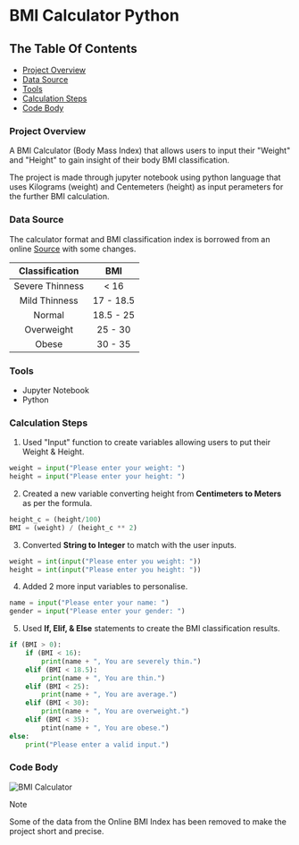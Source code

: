 # BMI Calculator Python


## The Table Of Contents

- [Project Overview](#project-overview)
- [Data Source](#data-source)
- [Tools](#tools)
- [Calculation Steps](#calculation-steps)
- [Code Body](#code-body)


### Project Overview

A BMI Calculator (Body Mass Index) that allows users to input their "Weight" and "Height" to gain insight of their body BMI classification. 

The project is made through jupyter notebook using python language that uses Kilograms (weight) and Centemeters (height) as input perameters for the further BMI calculation.


### Data Source

The calculator format and BMI classification index is borrowed from an online [Source](https://www.calculator.net/bmi-calculator.htm) with some changes. 


| Classification  |	BMI       | 
| :---: | :---: | 
| Severe Thinness | < 16	    | 
| Mild Thinness   | 17 - 18.5 | 
| Normal	        | 18.5 - 25	| 
| Overweight	    | 25 - 30   |  
| Obese       	  | 30 - 35   | 



### Tools

- Jupyter Notebook
- Python



### Calculation Steps


1) Used "Input" function to create variables allowing users to put their Weight & Height.
```python
weight = input("Please enter your weight: ")
height = input("Please enter your height: ")
```

2) Created a new variable converting height from **Centimeters to Meters** as per the formula.
```python
height_c = (height/100)
BMI = (weight) / (height_c ** 2)
```

3) Converted **String to Integer** to match with the user inputs.
```python
weight = int(input("Please enter you weight: "))
height = int(input("Please enter you height: "))
```

4) Added 2 more input variables to personalise.
```python
name = input("Please enter your name: ")
gender = input("Please enter your gender: ")
```

5) Used **If, Elif, & Else** statements to create the BMI classification results.
```python
if (BMI > 0):
    if (BMI < 16):
        print(name + ", You are severely thin.")
    elif (BMI < 18.5):
        print(name + ", You are thin.")
    elif (BMI < 25):
        print(name + ", You are average.")
    elif (BMI < 30):
        print(name + ", You are overweight.")
    elif (BMI < 35):
        ptint(name + ", You are obese.")
else:
    print("Please enter a valid input.")
```



### Code Body
![BMI Calculator](https://github.com/aslamshkh/BMI_Calculator_Python/blob/main/Code%20Body%20And%20Results.png)


> [!NOTE]
> Some of the data from the Online BMI Index has been removed to make the project short and precise. 



